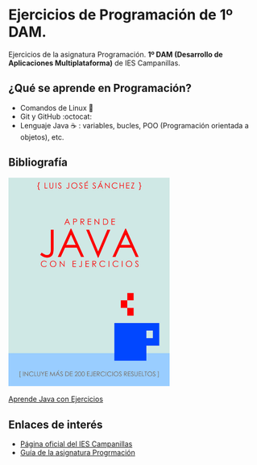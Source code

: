 # Ejercicios de Programación de 1º DAM.
Ejercicios de la asignatura Programación. **1º DAM (Desarrollo de Aplicaciones Multiplataforma)** de IES Campanillas.

## ¿Qué se aprende en Programación?

* Comandos de Linux :penguin:
* Git y GitHub :octocat:
* Lenguaje Java :coffee: : variables, bucles, POO (Programación orientada a objetos), etc.

## Bibliografía

<img width="320px" src="/RecursosGitHub/imagenes/hero.jpg">

[Aprende Java con Ejercicios](https://leanpub.com/aprendejava)

## Enlaces de interés

* [Página oficial del IES Campanillas](http://iescampanillas.com/)
* [Guía de la asignatura Progrmación](https://github.com/LuisJoseSAnchez/programacion)